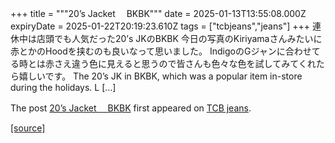 +++
title = """20’s Jacket 　BKBK"""
date = 2025-01-13T13:55:08.000Z
expiryDate = 2025-01-22T20:19:23.610Z
tags = ["tcbjeans","jeans"]
+++
連休中は店頭でも人気だった20’s JKのBKBK 今日の写真のKiriyamaさんみたいに赤とかのHoodを挟むのも良いなって思いました。 IndigoのGジャンに合わせてる時とは赤さえ違う色に見えると思うので皆さんも色々な色を試してみてくれたら嬉しいです。 The 20’s JK in BKBK, which was a popular item in-store during the holidays. L \[…\]

The post [20’s Jacket 　BKBK](http://tcbjeans.com/2025/01/13/50752) first appeared on [TCB jeans](http://tcbjeans.com).

[[source]](http://tcbjeans.com/2025/01/13/50752)
